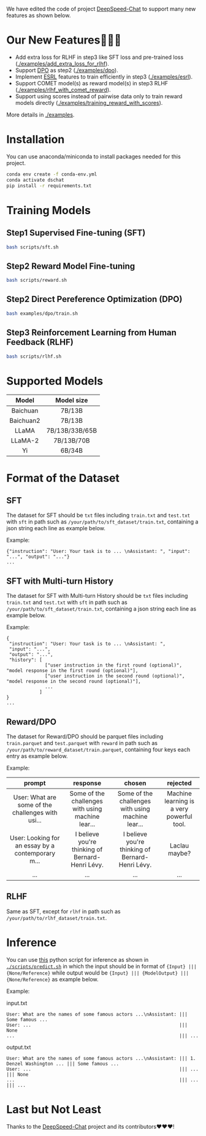 We have edited the code of project [DeepSpeed-Chat](https://github.com/microsoft/DeepSpeedExamples/tree/master/applications/DeepSpeed-Chat) to support many new features as shown below.

# Our New Features🎉🎉🎉

- Add extra loss for RLHF in step3 like SFT loss and pre-trained loss ([./examples/add_extra_loss_for_rlhf](./examples/add_extra_loss_for_rlhf)).
- Support [DPO](https://arxiv.org/abs/2305.18290) as step2 ([./examples/dpo](./examples/dpo)).
- Implement [ESRL](https://arxiv.org/abs/2308.02223) features to train efficiently in step3 ([./examples/esrl](./examples/esrl)).
- Support COMET model(s) as reward model(s) in step3 RLHF ([./examples/rlhf_with_comet_reward](./examples/rlhf_with_comet_reward)).
- Support using scores instead of pairwise data only to train reward models directly ([./examples/training_reward_with_scores](./examples/training_reward_with_scores)).

More details in [./examples](./examples).

# Installation

You can use anaconda/miniconda to install packages needed for this project.

```bash
conda env create -f conda-env.yml
conda activate dschat
pip install -r requirements.txt
```

# Training Models

## Step1 Supervised Fine-tuning (SFT)

```bash
bash scripts/sft.sh
```

## Step2 Reward Model Fine-tuning

```bash
bash scripts/reward.sh
```

## Step2 Direct Pereference Optimization (DPO)

```bash
bash examples/dpo/train.sh
```

## Step3 Reinforcement Learning from Human Feedback (RLHF)

```bash
bash scripts/rlhf.sh
```

# Supported Models

| Model | Model size |
|:---:|:---:|
| Baichuan | 7B/13B |
| Baichuan2 | 7B/13B |
| LLaMA | 7B/13B/33B/65B |
| LLaMA-2 | 7B/13B/70B |
| Yi | 6B/34B |

# Format of the Dataset

## SFT

The dataset for SFT should be `txt` files including `train.txt` and `test.txt`  with `sft` in path such as `/your/path/to/sft_dataset/train.txt`, containing a json string each line as example below.

Example:

```
{"instruction": "User: Your task is to ... \nAssistant: ", "input": "...", "output": "..."}
...
```

## SFT with Multi-turn History

The dataset for SFT with Multi-turn History should be `txt` files including `train.txt` and `test.txt`  with `sft` in path such as `/your/path/to/sft_dataset/train.txt`, containing a json string each line as example below.

Example:

```
{
 "instruction": "User: Your task is to ... \nAssistant: ",
 "input": "...",
 "output": "...",
 "history": [
              ["user instruction in the first round (optional)", "model response in the first round (optional)"],
              ["user instruction in the second round (optional)", "model response in the second round (optional)"],
              ...
            ]
}
...
```

## Reward/DPO

The dataset for Reward/DPO should be parquet files including `train.parquet` and `test.parquet` with `reward` in path such as `/your/path/to/reward_dataset/train.parquet`, containing four keys each entry as example below.

Example:

| prompt | response | chosen | rejected |
|:---:|:---:|:---:|:---:|
| User: What are some of the challenges with usi... | Some of the challenges with using machine lear... | Some of the challenges with using machine lear... | Machine learning is a very powerful tool. |
| User: Looking for an essay by a contemporary m... | I believe you're thinking of Bernard-Henri Lévy. | I believe you're thinking of Bernard-Henri Lévy. | Laclau maybe? |
| ... | ... | ... | ... |

## RLHF

Same as SFT, except for `rlhf` in path such as `/your/path/to/rlhf_dataset/train.txt`.

# Inference

You can use [this](rlhf_llama/deepspeed_chat/training/step1_supervised_finetuning/predict.py) python script for inference as shown in [`./scripts/predict.sh`](./scripts/predict.sh) in which the input should be in format of `{Input} ||| {None/Reference}` while output would be `{Input} ||| {ModelOutput} ||| {None/Reference}` as example below.

Example:

input.txt
```
User: What are the names of some famous actors ...\nAssistant: ||| Some famous ...
User: ...                                                      ||| None
...                                                            ||| ...
```

output.txt
```
User: What are the names of some famous actors ...\nAssistant: ||| 1. Denzel Washington ... ||| Some famous ...
User: ...                                                      ||| ...                      ||| None
...                                                            ||| ...                      ||| ...
```


# Last but Not Least

Thanks to the [DeepSpeed-Chat](https://github.com/microsoft/DeepSpeedExamples/tree/master/applications/DeepSpeed-Chat) project and its contributors❤️❤️❤️!
